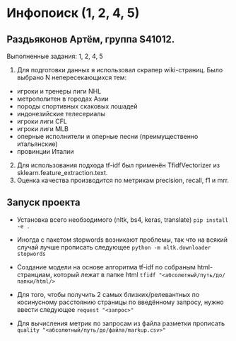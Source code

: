 # Инфопоиск (1, 2, 4, 5)
## Раздьяконов Артём, группа S41012. 
Выполненные задания: 1, 2, 4, 5

1)  Для подготовки данных я использовал скрапер wiki-страниц. Было выбрано N непересекающихся тем:
  * игроки и тренеры лиги NHL
  * метрополитен в городах Азии
  * породы спортивных скаковых лошадей
  * индонезийские телесериалы
  * игроки лиги CFL
  * игроки лиги MLB
  * оперные исполнители и оперные песни (преимущественно итальянские)
  * провинции Италии
2) Для использования подхода tf-idf был применён TfidfVectorizer из sklearn.feature_extraction.text.
3) Оценка качества производится по метрикам precision, recall, f1 и mrr.


## Запуск проекта
* Установка всего необзодимого (nltk, bs4, keras, translate)
```pip install -e .```

* Иногда с пакетом stopwords возникают проблемы, так что на всякий случай лучше прописать следующее
```python -m nltk.downloader stopwords```

* Создание модели на основе алгоритма tf-idf по собраным html-странциам, который лежат в папке html
```tfidf "<абсолютный/путь/до/папки/html/>```

* Для того, чтобы получить 2 самых близких/релевантных по косинусному расстоянию страницы по введённому запросу, нужно ввести следующее
```request "<запрос>"```

* Для вычисления метрик по запросам из файла разметки прописать
```quality "<абсолютный/путь/до/файла/markup.csv>"```
